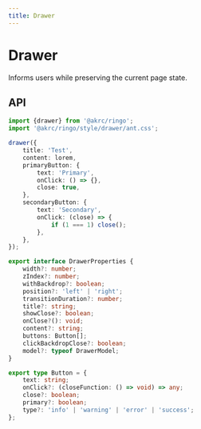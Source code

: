 ```yaml
---
title: Drawer
---
```


<script setup>
import Drawer from "./demo/Drawer.vue"
</script>

# Drawer

Informs users while preserving the current page state.

<Drawer />

## API

```ts
import {drawer} from '@akrc/ringo';
import '@akrc/ringo/style/drawer/ant.css';

drawer({
    title: 'Test',
    content: lorem,
    primaryButton: {
        text: 'Primary',
        onClick: () => {},
        close: true,
    },
    secondaryButton: {
        text: 'Secondary',
        onClick: (close) => {
            if (1 === 1) close();
        },
    },
});
```

```ts
export interface DrawerProperties {
    width?: number;
    zIndex?: number;
    withBackdrop?: boolean;
    position?: 'left' | 'right';
    transitionDuration?: number;
    title?: string;
    showClose?: boolean;
    onClose?(): void;
    content?: string;
    buttons: Button[];
    clickBackdropClose?: boolean;
    model?: typeof DrawerModel;
}

export type Button = {
    text: string;
    onClick?: (closeFunction: () => void) => any;
    close?: boolean;
    primary?: boolean;
    type?: 'info' | 'warning' | 'error' | 'success';
};
```
